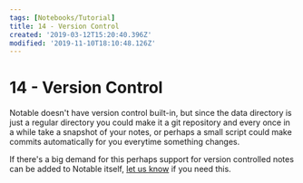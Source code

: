 ```yaml
---
tags: [Notebooks/Tutorial]
title: 14 - Version Control
created: '2019-03-12T15:20:40.396Z'
modified: '2019-11-10T18:10:48.126Z'
---
```


# 14 - Version Control

Notable doesn't have version control built-in, but since the data directory is just a regular directory you could make it a git repository and every once in a while take a snapshot of your notes, or perhaps a small script could make commits automatically for you everytime something changes.

If there's a big demand for this perhaps support for version controlled notes can be added to Notable itself, [let us know](https://github.com/notable/notable/issues) if you need this.
